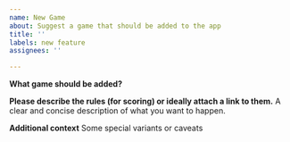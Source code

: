 ```yaml
---
name: New Game
about: Suggest a game that should be added to the app
title: ''
labels: new feature
assignees: ''

---
```


**What game should be added?**


**Please describe the rules (for scoring) or ideally attach a link to them.**
A clear and concise description of what you want to happen.

**Additional context**
Some special variants or caveats
